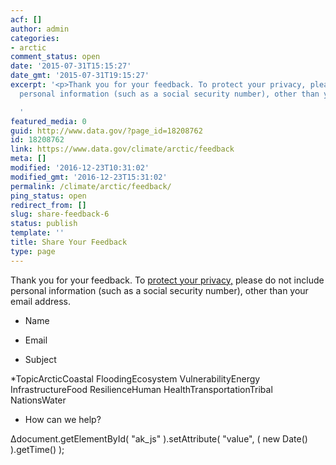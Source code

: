 ```yaml
---
acf: []
author: admin
categories:
- arctic
comment_status: open
date: '2015-07-31T15:15:27'
date_gmt: '2015-07-31T19:15:27'
excerpt: '<p>Thank you for your feedback. To protect your privacy, please do not include
  personal information (such as a social security number), other than your email address.</p>

  '
featured_media: 0
guid: http://www.data.gov/?page_id=18208762
id: 18208762
link: https://www.data.gov/climate/arctic/feedback
meta: []
modified: '2016-12-23T10:31:02'
modified_gmt: '2016-12-23T15:31:02'
permalink: /climate/arctic/feedback/
ping_status: open
redirect_from: []
slug: share-feedback-6
status: publish
template: ''
title: Share Your Feedback
type: page
---
```

Thank you for your feedback. To [protect your privacy,](http://www.data.gov/privacy-policy) please do not include personal information (such as a social security number), other than your email address.




 













* Name


* Email




* Subject


*TopicArcticCoastal FloodingEcosystem VulnerabilityEnergy InfrastructureFood ResilienceHuman HealthTransportationTribal NationsWater




* How can we help?








Δdocument.getElementById( "ak\_js" ).setAttribute( "value", ( new Date() ).getTime() );



